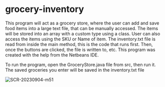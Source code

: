 # grocery-inventory

This program will act as a grocery store, where the user can add and save food items into a large text file, that can be manually accessed. The items will be stored into an array with a custom type using a class. User can also access the items using the SKU or Name of item. The inventory.txt file is read from inside the main method, this is the code that runs first. Then, once the buttons are clicked, the file is written to, etc. This program was created with the help from the Netbeans IDE.

To run the program, open the GroceryStore.java file from src, then run it. The saved groceries you enter will be saved in the inventory.txt file


![SCR-20230904-m51](https://github.com/rajshah6/GroceryStoreInventory/assets/95878543/49c3be43-5b78-4885-95ea-4050fdb83188)
